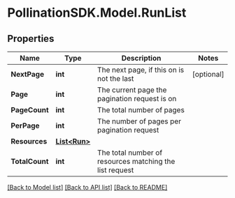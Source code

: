 
# PollinationSDK.Model.RunList

## Properties

Name | Type | Description | Notes
------------ | ------------- | ------------- | -------------
**NextPage** | **int** | The next page, if this on is not the last | [optional] 
**Page** | **int** | The current page the pagination request is on | 
**PageCount** | **int** | The total number of pages | 
**PerPage** | **int** | The number of pages per pagination request | 
**Resources** | [**List&lt;Run&gt;**](Run.md) |  | 
**TotalCount** | **int** | The total number of resources matching the list request | 

[[Back to Model list]](../README.md#documentation-for-models)
[[Back to API list]](../README.md#documentation-for-api-endpoints)
[[Back to README]](../README.md)

